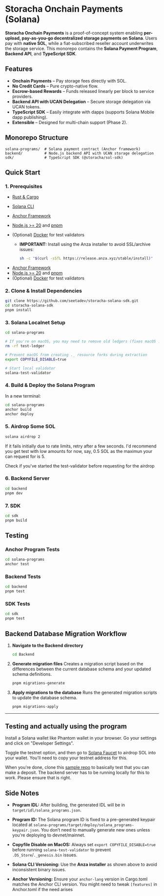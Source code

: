 # Storacha Onchain Payments (Solana)

**Storacha Onchain Payments** is a proof-of-concept system enabling **per-upload, pay-as-you-go decentralized storage payments on Solana**.
Users pay with **native SOL**, while a fiat-subscribed reseller account underwrites the storage service.
This monorepo contains the **Solana Payment Program**, **Backend API**, and **TypeScript SDK**.

## Features

- **Onchain Payments** – Pay storage fees directly with SOL.
- **No Credit Cards** – Pure crypto-native flow.
- **Escrow-based Rewards** – Funds released linearly per block to service providers.
- **Backend API with UCAN Delegation** – Secure storage delegation via UCAN tokens.
- **TypeScript SDK** – Easily integrate with dapps (supports Solana Mobile dapp publishing).
- **Extensible** – Designed for multi-chain support (Phase 2).

## Monorepo Structure

```
solana-programs/  # Solana payment contract (Anchor framework)
backend/          # Node.js backend API with UCAN storage delegation
sdk/              # TypeScript SDK (@storacha/sol-sdk)
```

## Quick Start

### **1. Prerequisites**

- [Rust & Cargo](https://www.rust-lang.org/tools/install)
- [Solana CLI](https://solana.com/docs/intro/installation)
- [Anchor Framework](https://www.anchor-lang.com/docs/installation)
- [Node.js >= 20](https://nodejs.org/en/) and [pnpm](https://pnpm.io/installation)
- (Optional) [Docker](https://www.docker.com/) for test validators

  - **IMPORTANT:** Install using the Anza installer to avoid SSL/archive issues:

    ```bash
    sh -c "$(curl -sSfL https://release.anza.xyz/stable/install)"
    ```

* [Anchor Framework](https://www.anchor-lang.com/docs/installation)
* [Node.js >= 20](https://nodejs.org/en/) and [pnpm](https://pnpm.io/installation)
* (Optional) [Docker](https://www.docker.com/) for test validators

### **2. Clone & Install Dependencies**

```bash
git clone https://github.com/seetadev/storacha-solana-sdk.git
cd storacha-solana-sdk
pnpm install
```

### **3. Solana Localnet Setup**

```bash
cd solana-programs

# If you're on macOS, you may need to remove old ledgers (fixes macOS ._genesis.bin errors)
rm -rf test-ledger

# Prevent macOS from creating ._ resource forks during extraction
export COPYFILE_DISABLE=true

# Start local validator
solana-test-validator
```

### **4. Build & Deploy the Solana Program**

In a new terminal:

```bash
cd solana-programs
anchor build
anchor deploy
```

### **5. Airdrop Some SOL**

```bash
solana airdrop 2
```

If it fails initially due to rate limits, retry after a few seconds. I'd recommend you get test with low amounts for now, say, 0.5 SOL as the maximun your can request for is 5.

Check if you've started the test-validator before requesting for the airdrop

### **6. Backend Server**

```bash
cd backend
pnpm dev
```

### **7. SDK**

```bash
cd sdk
pnpm build
```

## Testing

### **Anchor Program Tests**

```bash
cd solana-programs
anchor test
```

### **Backend Tests**

```bash
cd backend
pnpm test
```

### **SDK Tests**

```bash
cd sdk
pnpm test
```

## **Backend Database Migration Workflow**

1. **Navigate to the Backend directory**

   ```bash
   cd Backend
   ```

2. **Generate migration files**
   Creates a migration script based on the differences between the current database schema and your updated schema definitions.

   ```bash
   pnpm migrations-generate
   ```

3. **Apply migrations to the database**
   Runs the generated migration scripts to update the database schema.

   ```bash
   pnpm migrations-apply
   ```

---

## Testing and actually using the program

Install a Solana wallet like Phantom wallet in your browser. Go your settings and click on "Developer Settings".

Toggle the testnet option, and then go to [Solana Faucet](https://faucet.solana.com/) to airdrop SOL into your wallet. You'll need to copy your testnet address for this.

When you're done, clone this [sample repo](https://github.com/kaf-lamed-beyt/sto-sol) to basically test that you can make a deposit. The backend server has to be running locally for this to work. Please ensure that is right.

## Side Notes

- **Program IDL:**
  After building, the generated IDL will be in `target/idl/solana_programs.json`.

- **Program ID:**
  The Solana program ID is fixed to a pre-generated keypair located at `solana-programs/target/deploy/solana_programs-keypair.json`.
  You don’t need to manually generate new ones unless you're deploying to devnet/mainnet.

- **Copyfile Disable on MacOS:**
  Always set `export COPYFILE_DISABLE=true` before running `solana-test-validator` to prevent `.DS_Store`/`._genesis.bin` issues.

- **Solana CLI Versioning:**
  Use the **Anza installer** as shown above to avoid inconsistent binary issues.

- **Anchor Versioning:**
  Ensure your `anchor-lang` version in Cargo.toml matches the Anchor CLI version.
  You might need to tweak `[features]` in Anchor.toml if the need arises

```

```
